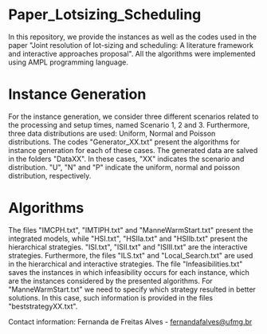 # Paper_Lotsizing_Scheduling

In this repository, we provide the instances as well as the codes used in the paper "Joint resolution of lot-sizing and scheduling: A literature framework and interactive approaches proposal". All the algorithms were implemented using AMPL programming language.

# Instance Generation

For the instance generation, we consider three different scenarios related to the processing and setup times, named Scenario 1, 2 and 3. Furthermore, three data distributions are used: Uniform, Normal and Poisson distributions. The codes "Generator_XX.txt" present the algorithms for instance generation for each of these cases.
The generated data are salved in the folders "DataXX". In these cases, "XX" indicates the scenario and distribution.
"U", "N" and "P" indicate the uniform, normal and poisson distribution, respectively.

# Algorithms

The files "IMCPH.txt", "IMTIPH.txt" and "ManneWarmStart.txt" present the integrated models, while "HSI.txt", "HSIIa.txt" and "HSIIb.txt" present the hierarchical strategies. "ISI.txt", "ISII.txt" and "ISIII.txt" are the interactive strategies. 
Furthermore, the files "ILS.txt" and "Local_Search.txt" are used in the hierarchical and interactive strategies.
The file "Infeasibilities.txt" saves the instances in which infeasibility occurs for each instance, which are the instances considered by the presented algorithms.
For "ManneWarmStart.txt" we need to specify which strategy resulted in better solutions. In this case, such information is provided in the files "beststrategyXX.txt".

Contact information:
Fernanda de Freitas Alves - fernandafalves@ufmg.br
